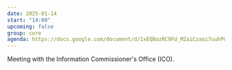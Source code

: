 ```yaml
---
date: 2025-01-14
start: "14:00"
upcoming: false
group: core
agenda: https://docs.google.com/document/d/1xEQBozRC9Fd_MZaiCzaoi7uuhPOefCgDpwNecq12z0s/edit?usp=sharing
--- 
```

Meeting with the Information Commissioner's Office (ICO).